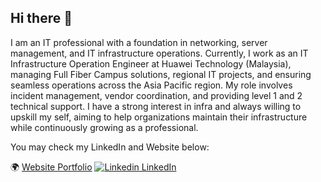 ## Hi there 👋

<!--
**Ming-A/Ming-A** is a ✨ _special_ ✨ repository because its `README.md` (this file) appears on your GitHub profile.

Here are some ideas to get you started:

- 🔭 I’m currently working on ...
- 🌱 I’m currently learning ...
- 👯 I’m looking to collaborate on ...
- 🤔 I’m looking for help with ...
- 💬 Ask me about ...
- 📫 How to reach me: ...
- 😄 Pronouns: ...
- ⚡ Fun fact: ...
-->


I am an IT professional with a foundation in networking, server management, and IT infrastructure operations. Currently, I work as an IT Infrastructure Operation Engineer at Huawei Technology (Malaysia), managing Full Fiber Campus solutions, regional IT projects, and ensuring seamless operations across the Asia Pacific region. My role involves incident management, vendor coordination, and providing level 1 and 2 technical support. I have a strong interest in infra and always willing to upskill my self, aiming to help organizations maintain their infrastructure while continuously growing as a professional.

You may check my LinkedIn and Website below:

🌍 [Website Portfolio](https://mingshome.xyz/) [![Linkedin](https://i.sstatic.net/gVE0j.png) LinkedIn ](https://www.linkedin.com/in/mingsoonang/)
